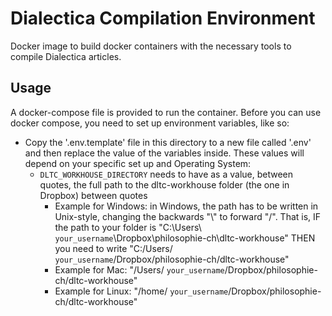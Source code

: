 # Dialectica Compilation Environment

Docker image to build docker containers with the necessary tools to compile Dialectica articles.


## Usage

A docker-compose file is provided to run the container. 
Before you can use docker compose, you need to set up environment variables, like so:

- Copy the '.env.template' file in this directory to a new file called '.env' and then replace the value of the variables inside. These values will depend on your specific set up and Operating System:
    + `DLTC_WORKHOUSE_DIRECTORY` needs to have as a value, between quotes, the full path to the dltc-workhouse folder (the one in Dropbox) between quotes
        - Example for Windows: in Windows, the path has to be written in Unix-style, changing the backwards "\\" to forward "/". That is, IF the path to your folder is "C:\Users\ `your_username`\Dropbox\philosophie-ch\dltc-workhouse" THEN you need to write "C:/Users/ `your_username`/Dropbox/philosophie-ch/dltc-workhouse"
        - Example for Mac: "/Users/ `your_username`/Dropbox/philosophie-ch/dltc-workhouse"
        - Example for Linux: "/home/ `your_username`/Dropbox/philosophie-ch/dltc-workhouse"
